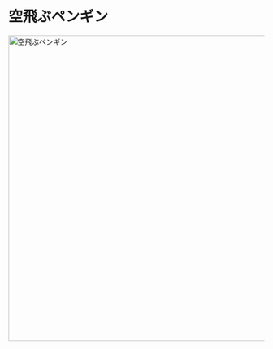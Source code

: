 # 空飛ぶペンギン

<img width="601" alt="空飛ぶペンギン" src="https://github.com/kazu-gor/OpenGL_Game/assets/58195776/a2f11067-8976-4739-8cef-07a273d257e2">

